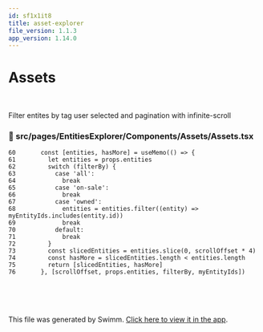 ```yaml
---
id: sf1x1it8
title: asset-explorer
file_version: 1.1.3
app_version: 1.14.0
---
```


# Assets

<br/>

Filter entites by tag user selected and pagination with infinite-scroll
<!-- NOTE-swimm-snippet: the lines below link your snippet to Swimm -->
### 📄 src/pages/EntitiesExplorer/Components/Assets/Assets.tsx
<!-- collapsed -->

```tsx
60       const [entities, hasMore] = useMemo(() => {
61         let entities = props.entities
62         switch (filterBy) {
63           case 'all':
64             break
65           case 'on-sale':
66             break
67           case 'owned':
68             entities = entities.filter((entity) => myEntityIds.includes(entity.id))
69             break
70           default:
71             break
72         }
73         const slicedEntities = entities.slice(0, scrollOffset * 4)
74         const hasMore = slicedEntities.length < entities.length
75         return [slicedEntities, hasMore]
76       }, [scrollOffset, props.entities, filterBy, myEntityIds])
```

<br/>

<br/>

<br/>

This file was generated by Swimm. [Click here to view it in the app](https://app.swimm.io/repos/Z2l0aHViJTNBJTNBaXhvLXdlYmNsaWVudCUzQSUzQWl4b2ZvdW5kYXRpb24=/docs/sf1x1it8).
